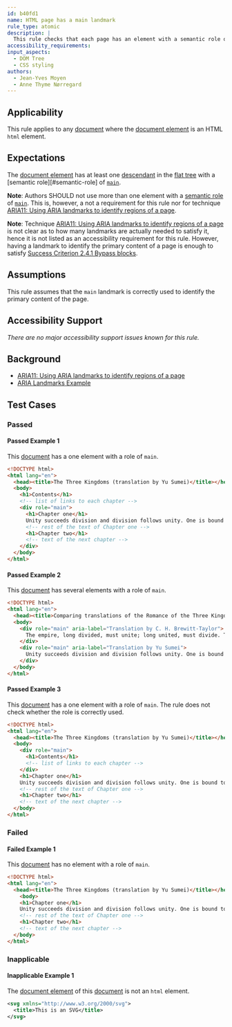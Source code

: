 ```yaml
---
id: b40fd1
name: HTML page has a main landmark
rule_type: atomic
description: |
  This rule checks that each page has an element with a semantic role of `main`
accessibility_requirements:
input_aspects:
  - DOM Tree
  - CSS styling
authors:
  - Jean-Yves Moyen
  - Anne Thyme Nørregard
---
```


## Applicability

This rule applies to any [document](#https://dom.spec.whatwg.org/#concept-document) where the [document element](#https://dom.spec.whatwg.org/#document-element) is an HTML `html` element.

## Expectations

The [document element](https://dom.spec.whatwg.org/#document-element) has at least one [descendant](https://www.w3.org/TR/dom41/#concept-tree-descendant) in the [flat tree](https://drafts.csswg.org/css-scoping/#flat-tree) with a [semantic role][#semantic-role] of [`main`](https://www.w3.org/TR/wai-aria-1.1/#main).

**Note**: Authors SHOULD not use more than one element with a [semantic role](#semantic-role) of [`main`](https://www.w3.org/TR/wai-aria-1.1/#main). This is, however, a not a requirement for this rule nor for technique [ARIA11: Using ARIA landmarks to identify regions of a page](https://www.w3.org/WAI/WCAG21/Techniques/aria/ARIA11).

**Note**: Technique [ARIA11: Using ARIA landmarks to identify regions of a page](https://www.w3.org/WAI/WCAG21/Techniques/aria/ARIA11) is not clear as to how many landmarks are actually needed to satisfy it, hence it is not listed as an accessibility requirement for this rule. However, having a landmark to identify the primary content of a page is enough to satisfy [Success Criterion 2.4.1 Bypass blocks](https://www.w3.org/WAI/WCAG21/Understanding/bypass-blocks.html).

## Assumptions

This rule assumes that the `main` landmark is correctly used to identify the primary content of the page.

## Accessibility Support

_There are no major accessibility support issues known for this rule._

## Background

- [ARIA11: Using ARIA landmarks to identify regions of a page](https://www.w3.org/WAI/WCAG21/Techniques/aria/ARIA11)
- [ARIA Landmarks Example](https://www.w3.org/TR/wai-aria-practices/examples/landmarks/index.html)

## Test Cases

### Passed

#### Passed Example 1

This [document](#https://dom.spec.whatwg.org/#concept-document) has a one element with a role of `main`.

```html
<!DOCTYPE html>
<html lang="en">
  <head><title>The Three Kingdoms (translation by Yu Sumei)</title></head>
  <body>
    <h1>Contents</h1>
    <!-- list of links to each chapter -->
    <div role="main">
      <h1>Chapter one</h1>
      Unity succeeds division and division follows unity. One is bound to be replaced by the other after a long span of time.
      <!-- rest of the text of Chapter one -->
      <h1>Chapter two</h1>
      <!-- text of the next chapter -->
    </div>
  </body>
</html>
```

#### Passed Example 2

This [document](#https://dom.spec.whatwg.org/#concept-document) has several elements with a role of `main`.

```html
<!DOCTYPE html>
<html lang="en">
  <head><title>Comparing translations of the Romance of the Three Kingdoms</title></head>
  <body>
    <div role="main" aria-label="Translation by C. H. Brewitt-Taylor">
      The empire, long divided, must unite; long united, must divide. Thus it has ever been.
    </div>
    <div role="main" aria-label="Translation by Yu Sumei">
      Unity succeeds division and division follows unity. One is bound to be replaced by the other after a long span of time.
    </div>
  </body>
</html>
```

#### Passed Example 3

This [document](#https://dom.spec.whatwg.org/#concept-document) has a one element with a role of `main`. The rule does not check whether the role is correctly used.

```html
<!DOCTYPE html>
<html lang="en">
  <head><title>The Three Kingdoms (translation by Yu Sumei)</title></head>
  <body>
    <div role="main">
      <h1>Contents</h1>
      <!-- list of links to each chapter -->
    </div>
    <h1>Chapter one</h1>
    Unity succeeds division and division follows unity. One is bound to be replaced by the other after a long span of time.
    <!-- rest of the text of Chapter one -->
    <h1>Chapter two</h1>
    <!-- text of the next chapter -->
  </body>
</html>
```

### Failed

#### Failed Example 1

This [document](#https://dom.spec.whatwg.org/#concept-document) has no element with a role of `main`.

```html
<!DOCTYPE html>
<html lang="en">
  <head><title>The Three Kingdoms (translation by Yu Sumei)</title></head>
    <body>
    <h1>Chapter one</h1>
    Unity succeeds division and division follows unity. One is bound to be replaced by the other after a long span of time.
    <!-- rest of the text of Chapter one -->
    <h1>Chapter two</h1>
    <!-- text of the next chapter -->
  </body>
</html>
```

### Inapplicable

#### Inapplicable Example 1

The [document element](#https://dom.spec.whatwg.org/#document-element) of this [document](#https://dom.spec.whatwg.org/#concept-document) is not an `html` element.

```svg
<svg xmlns="http://www.w3.org/2000/svg">
  <title>This is an SVG</title>
</svg>
```

